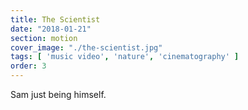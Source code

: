 ```yaml
---
title: The Scientist
date: "2018-01-21"
section: motion
cover_image: "./the-scientist.jpg"
tags: [ 'music video', 'nature', 'cinematography' ]
order: 3
---
```


Sam just being himself.
